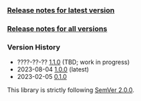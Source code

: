 ### [Release notes for latest version](latest.md)

### [Release notes for all versions](full.md)

### Version History

* ????-??-?? [1.1.0](1.1.0.md) (TBD; work in progress)
* 2023-08-04 [1.0.0](1.0.0.md) (latest)
* 2023-02-05 [0.1.0](0.1.0.md)


This library is strictly following [SemVer 2.0.0](https://semver.org/spec/v2.0.0.html).